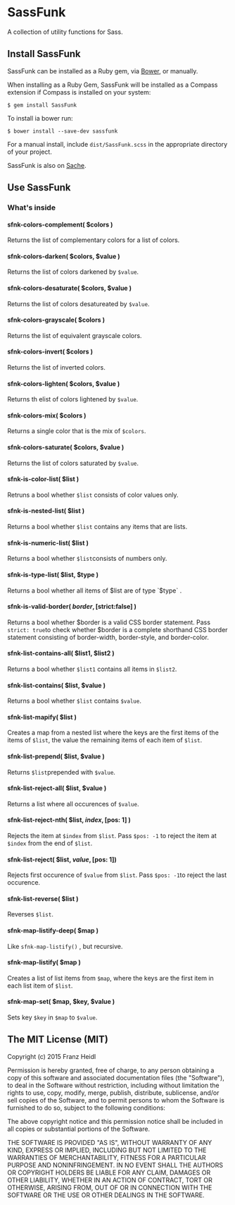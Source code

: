 # SassFunk

A collection of utility functions for Sass.

## Install SassFunk

SassFunk can be installed as a Ruby gem, via [Bower](http://bower.io), or manually.

When installing as a Ruby Gem, SassFunk will be installed as a Compass extension if Compass is installed on your system:

    $ gem install SassFunk
    
    
To install ia bower run:

	$ bower install --save-dev sassfunk
	
For a manual install, include `dist/SassFunk.scss` in the appropriate directory of your project.

SassFunk is also on [Sache](http://sache.in).



## Use SassFunk

### What's inside

#### sfnk-colors-complement( $colors )
Returns the list of complementary colors for a list of colors.

#### sfnk-colors-darken( $colors, $value )
Returns the list of colors darkened by `$value`.

#### sfnk-colors-desaturate( $colors, $value )
Returns the list of colors desatureated by `$value`.

#### sfnk-colors-grayscale( $colors )
Returns the list of equivalent grayscale colors.

#### sfnk-colors-invert( $colors )
Returns the list of inverted colors.

#### sfnk-colors-lighten( $colors, $value )
Returns th elist of colors lightened by `$value`.

#### sfnk-colors-mix( $colors )
Returns a single color that is the mix of `$colors`.

#### sfnk-colors-saturate( $colors, $value )
Returns the list of colors saturated by `$value`.

#### sfnk-is-color-list( $list )
Retruns a bool whether `$list` consists of color values only.

#### sfnk-is-nested-list( $list )
Returns a bool whether `$list` contains any items that are lists.

#### sfnk-is-numeric-list( $list )
Returns a bool whether `$list`consists of numbers only.

#### sfnk-is-type-list( $list, $type )
Returns a bool whether all items of $list are of type `$type` .

#### sfnk-is-valid-border( $border, [$strict:false] )
Returns a bool whether $border is a valid CSS border statement. Pass `strict: true`to check whether $border is a complete shorthand CSS border statement consisting of border-width, border-style, and border-color.

#### sfnk-list-contains-all( $list1, $list2 )
Returns a bool whether `$list1` contains all items in `$list2`.

#### sfnk-list-contains( $list, $value )
Returns a bool whether `$list` contains `$value`.

#### sfnk-list-mapify( $list )
Creates a map from a nested list where the keys are the first items of the items of `$list`, the value the remaining items of each item of `$list`.

#### sfnk-list-prepend( $list, $value )
Returns `$list`prepended with `$value`.

#### sfnk-list-reject-all( $list, $value )
Returns a list where all occurences of `$value`.

#### sfnk-list-reject-nth( $list, $index, [$pos: 1] )
Rejects the item at `$index` from `$list`. Pass `$pos: -1` to reject the item at `$index` from the end of `$list`.

#### sfnk-list-reject( $list, $value, [$pos: 1])
Rejects first occurence of `$value` from `$list`. Pass `$pos: -1`to reject the last occurence.

#### sfnk-list-reverse( $list )
Reverses `$list`.

#### sfnk-map-listify-deep( $map )
Like `sfnk-map-listify()` , but recursive.

#### sfnk-map-listify( $map )
Creates a list of list items from `$map`, where the keys are the first item in each list item of `$list`.

#### sfnk-map-set( $map, $key, $value )
Sets key `$key` in `$map` to `$value`.


The MIT License (MIT)
---


Copyright (c) 2015 Franz Heidl

Permission is hereby granted, free of charge, to any person obtaining a copy
of this software and associated documentation files (the "Software"), to deal
in the Software without restriction, including without limitation the rights
to use, copy, modify, merge, publish, distribute, sublicense, and/or sell
copies of the Software, and to permit persons to whom the Software is
furnished to do so, subject to the following conditions:

The above copyright notice and this permission notice shall be included in
all copies or substantial portions of the Software.

THE SOFTWARE IS PROVIDED "AS IS", WITHOUT WARRANTY OF ANY KIND, EXPRESS OR
IMPLIED, INCLUDING BUT NOT LIMITED TO THE WARRANTIES OF MERCHANTABILITY,
FITNESS FOR A PARTICULAR PURPOSE AND NONINFRINGEMENT. IN NO EVENT SHALL THE
AUTHORS OR COPYRIGHT HOLDERS BE LIABLE FOR ANY CLAIM, DAMAGES OR OTHER
LIABILITY, WHETHER IN AN ACTION OF CONTRACT, TORT OR OTHERWISE, ARISING FROM,
OUT OF OR IN CONNECTION WITH THE SOFTWARE OR THE USE OR OTHER DEALINGS IN
THE SOFTWARE.